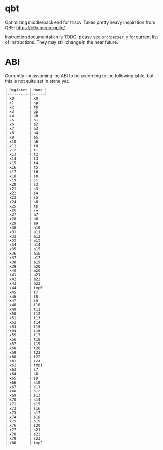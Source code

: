 # qbt

Optimizing middle/back end for triscv. Takes pretty heavy inspiration from QBE:
https://c9x.me/compile/

Instruction documentation is TODO, please see `src/parser.y` for current list of
instructions. They may still change in the near future.

# ABI

Currently I'm assuming the ABI to be according to the following table, but this
is not quite set in stone yet.

```
| Register | Name |
|----------|------|
| x0       | x0
| x1       | sp
| x2       | fp
| x3       | gp
| x4       | a0
| x5       | a1
| x6       | a2
| x7       | a3
| x8       | a4
| x9       | a5
| x10      | a6
| x11      | t0
| x12      | t1
| x13      | t2
| x14      | t3
| x15      | t4
| x16      | t5
| x17      | t6
| x18      | s0
| x19      | s1
| x20      | s2
| x21      | s3
| x22      | s4
| x23      | s5
| x24      | s6
| x25      | tp
| x26      | ra
| x27      | a7
| x28      | a8
| x29      | a9
| x30      | a10
| x31      | a11
| x32      | a12
| x33      | a13
| x34      | a14
| x35      | a15
| x36      | a16
| x37      | a17
| x38      | a19
| x39      | a20
| x40      | a20
| x41      | a21
| x42      | a22
| x43      | a23
| x44      | tmp0
| x45      | t7
| x46      | t8
| x47      | t9
| x48      | t10
| x49      | t11
| x50      | t12
| x51      | t13
| x52      | t14
| x53      | t15
| x54      | t16
| x55      | t17
| x56      | t18
| x57      | t19
| x58      | t20
| x59      | t21
| x60      | t22
| x61      | t23
| x62      | tmp1
| x63      | s7
| x64      | s8
| x65      | s9
| x66      | s10
| x67      | s11
| x68      | s12
| x69      | s13
| x70      | s14
| x71      | s15
| x72      | s16
| x73      | s17
| x74      | s18
| x75      | s19
| x76      | s20
| x77      | s21
| x78      | s22
| x79      | s23
| x80      | tmp2
```

